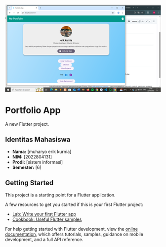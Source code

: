 ![alt text](https://github.com/erik123457/portfolio/blob/main/assets/Screenshot%20(97).png?raw=true)
# Portfolio App

A new Flutter project.

## Identitas Mahasiswa

- **Nama:** [muharyo erik kurnia]
- **NIM:** [2022804131]
- **Prodi:** [sistem informasi]
- **Semester:** [6]

## Getting Started

This project is a starting point for a Flutter application.

A few resources to get you started if this is your first Flutter project:

- [Lab: Write your first Flutter app](https://docs.flutter.dev/get-started/codelab)
- [Cookbook: Useful Flutter samples](https://docs.flutter.dev/cookbook)

For help getting started with Flutter development, view the
[online documentation](https://docs.flutter.dev/), which offers tutorials,
samples, guidance on mobile development, and a full API reference.
